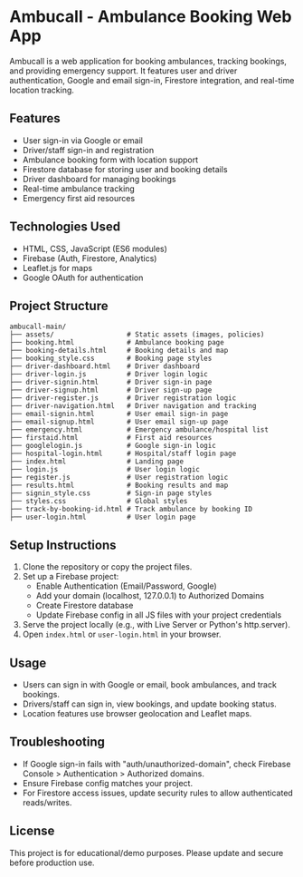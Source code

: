 # Ambucall - Ambulance Booking Web App

Ambucall is a web application for booking ambulances, tracking bookings, and providing emergency support. It features user and driver authentication, Google and email sign-in, Firestore integration, and real-time location tracking.

## Features
- User sign-in via Google or email
- Driver/staff sign-in and registration
- Ambulance booking form with location support
- Firestore database for storing user and booking details
- Driver dashboard for managing bookings
- Real-time ambulance tracking
- Emergency first aid resources

## Technologies Used
- HTML, CSS, JavaScript (ES6 modules)
- Firebase (Auth, Firestore, Analytics)
- Leaflet.js for maps
- Google OAuth for authentication

## Project Structure
```
ambucall-main/
├── assets/                  # Static assets (images, policies)
├── booking.html             # Ambulance booking page
├── booking-details.html     # Booking details and map
├── booking_style.css        # Booking page styles
├── driver-dashboard.html    # Driver dashboard
├── driver-login.js          # Driver login logic
├── driver-signin.html       # Driver sign-in page
├── driver-signup.html       # Driver sign-up page
├── driver-register.js       # Driver registration logic
├── driver-navigation.html   # Driver navigation and tracking
├── email-signin.html        # User email sign-in page
├── email-signup.html        # User email sign-up page
├── emergency.html           # Emergency ambulance/hospital list
├── firstaid.html            # First aid resources
├── googlelogin.js           # Google sign-in logic
├── hospital-login.html      # Hospital/staff login page
├── index.html               # Landing page
├── login.js                 # User login logic
├── register.js              # User registration logic
├── results.html             # Booking results and map
├── signin_style.css         # Sign-in page styles
├── styles.css               # Global styles
├── track-by-booking-id.html # Track ambulance by booking ID
├── user-login.html          # User login page
```

## Setup Instructions
1. Clone the repository or copy the project files.
2. Set up a Firebase project:
   - Enable Authentication (Email/Password, Google)
   - Add your domain (localhost, 127.0.0.1) to Authorized Domains
   - Create Firestore database
   - Update Firebase config in all JS files with your project credentials
3. Serve the project locally (e.g., with Live Server or Python's http.server).
4. Open `index.html` or `user-login.html` in your browser.

## Usage
- Users can sign in with Google or email, book ambulances, and track bookings.
- Drivers/staff can sign in, view bookings, and update booking status.
- Location features use browser geolocation and Leaflet maps.

## Troubleshooting
- If Google sign-in fails with "auth/unauthorized-domain", check Firebase Console > Authentication > Authorized domains.
- Ensure Firebase config matches your project.
- For Firestore access issues, update security rules to allow authenticated reads/writes.

## License
This project is for educational/demo purposes. Please update and secure before production use.
